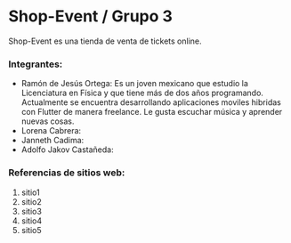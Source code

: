 # Shop-Event / Grupo 3

Shop-Event es una tienda de venta de tickets online.

### Integrantes:

* Ramón de Jesús Ortega: Es un joven mexicano que estudio la Licenciatura en Física y que tiene más de dos años programando. Actualmente se encuentra desarrollando aplicaciones moviles hibridas con Flutter de manera freelance. Le gusta escuchar música y aprender nuevas cosas.
* Lorena Cabrera:
* Janneth Cadima:
* Adolfo Jakov Castañeda:

### Referencias de sitios web:

1. sitio1
2. sitio2
3. sitio3
4. sitio4
5. sitio5
